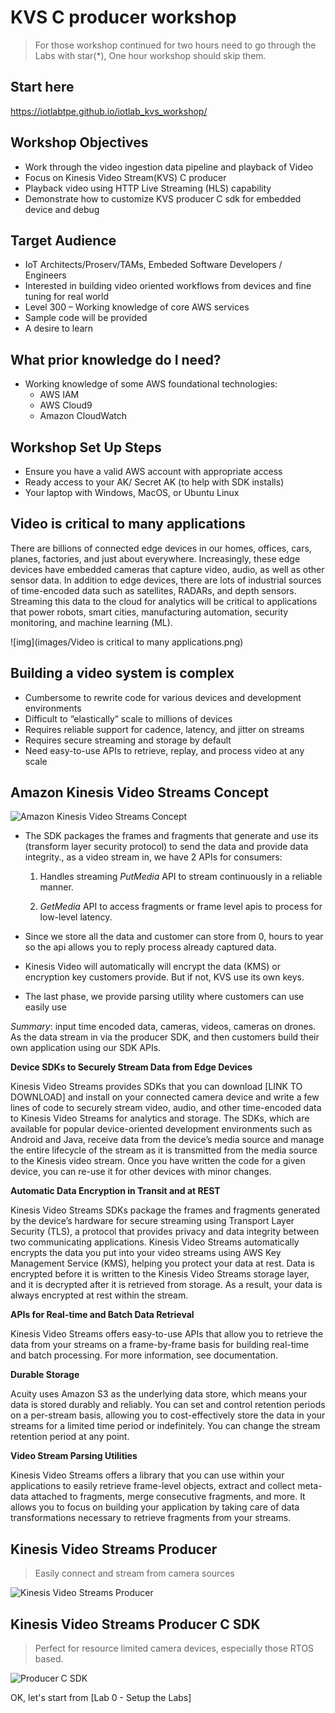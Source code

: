 # KVS C producer workshop

>For those workshop continued for two hours need to go through the Labs with star(*),
>One hour workshop should skip them.

## Start here
https://iotlabtpe.github.io/iotlab_kvs_workshop/

## **Workshop Objectives**

- Work through the video ingestion data pipeline and playback of Video
- Focus on Kinesis Video Stream(KVS) C producer
- Playback video using HTTP Live Streaming (HLS) capability 
- Demonstrate how to customize KVS producer C sdk for embedded device and debug


## Target Audience
- IoT Architects/Proserv/TAMs, Embeded Software Developers / Engineers
- Interested in building video oriented workflows from devices and fine tuning for real world  
- Level 300 – Working knowledge of core AWS services
- Sample code will be provided
- A desire to learn

## What prior knowledge do I need?
- Working knowledge of some AWS foundational technologies:
  - AWS IAM 
  - AWS Cloud9 
  - Amazon CloudWatch 


## Workshop Set Up Steps 
- Ensure you have a valid AWS account with appropriate access
- Ready access to your AK/ Secret AK (to help with SDK installs) 
- Your laptop with Windows, MacOS, or Ubuntu Linux

## Video is critical to many applications
There are billions of connected edge devices in our homes, offices, cars, planes, factories, and just about everywhere. Increasingly, these edge devices have embedded cameras that capture video, audio, as well as other sensor data. In addition to edge devices, there are lots of industrial sources of time-encoded data such as satellites, RADARs, and depth sensors. Streaming this data to the cloud for analytics will be critical to applications that power robots, smart cities, manufacturing automation, security monitoring, and machine learning (ML). 


![img](images/Video is critical to many applications.png)


## Building a video system is complex

- Cumbersome to rewrite code for various devices and development environments
- Difficult to “elastically” scale to millions of devices
- Requires reliable support for cadence, latency, and jitter on streams 
- Requires secure streaming and storage by default 
- Need easy-to-use APIs to retrieve, replay, and process video at any scale

## Amazon Kinesis Video Streams Concept

![Amazon Kinesis Video Streams Concept](images/KVS-concept.png)

- The SDK packages the frames and fragments that generate and use its (transform layer security protocol) to send the data and provide data integrity., as a video stream in, we have 2 APIs for consumers:

    1. Handles streaming *PutMedia* API to stream continuously in a reliable manner.

    2. *GetMedia* API to access fragments or frame level apis to process for low-level latency. 

- Since we store all the data and customer can store from 0, hours to year so the api allows you to reply process already captured data. 

- Kinesis Video will automatically will encrypt the data (KMS) or encryption key customers provide. But if not, KVS use its own keys.

- The last phase, we provide parsing utility where customers can use easily use 

*Summary*: input time encoded data, cameras, videos, cameras on drones. As the data stream in via the producer SDK, and then customers build their own application using our SDK APIs.



**Device SDKs to Securely Stream Data from Edge Devices** 

Kinesis Video Streams provides SDKs that you can download [LINK TO DOWNLOAD] and install on your connected camera device and write a few lines of code to securely stream video, audio, and other time-encoded data to Kinesis Video Streams for analytics and storage. The SDKs, which are available for popular device-oriented development environments such as Android and Java, receive data from the device’s media source and manage the entire lifecycle of the stream as it is transmitted from the media source to the Kinesis video stream. Once you have written the code for a given device, you can re-use it for other devices with minor changes. 



**Automatic Data Encryption in Transit and at REST**

Kinesis Video Streams SDKs package the frames and fragments generated by the device’s hardware for secure streaming using Transport Layer Security (TLS), a protocol that provides privacy and data integrity between two communicating applications. Kinesis Video Streams automatically encrypts the data you put into your video streams using AWS Key Management Service (KMS), helping you protect your data at rest. Data is encrypted before it is written to the Kinesis Video Streams storage layer, and it is decrypted after it is retrieved from storage. As a result, your data is always encrypted at rest within the stream. 



**APIs for Real-time and Batch Data Retrieval**

Kinesis Video Streams offers easy-to-use APIs that allow you to retrieve the data from your streams on a frame-by-frame basis for building real-time and batch processing. For more information, see documentation. 



**Durable Storage**

Acuity uses Amazon S3 as the underlying data store, which means your data is stored durably and reliably. You can set and control retention periods on a per-stream basis, allowing you to cost-effectively store the data in your streams for a limited time period or indefinitely. You can change the stream retention period at any point. 



**Video Stream Parsing Utilities**

Kinesis Video Streams offers a library that you can use within your applications to easily retrieve frame-level objects, extract and collect meta-data attached to fragments, merge consecutive fragments, and more. It allows you to focus on building your application by taking care of data transformations necessary to retrieve fragments from your streams. 



## Kinesis Video Streams Producer 
> Easily connect and stream from camera sources

![Kinesis Video Streams Producer](images/concurrency.png)

## Kinesis Video Streams Producer C SDK 
> Perfect for resource limited camera devices, especially those RTOS based.

![Producer C SDK](images/c-sdk.png)



OK, let's start from [Lab 0 - Setup the Labs]

